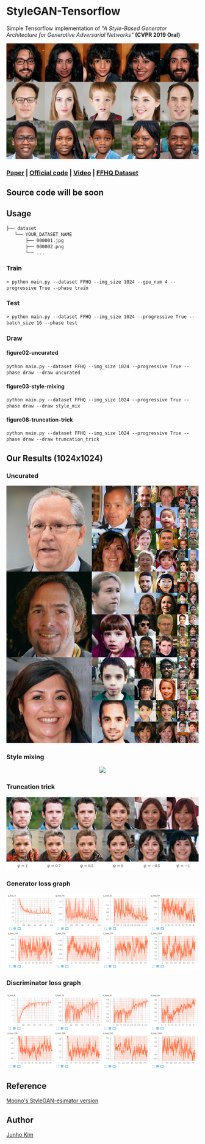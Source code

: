 # StyleGAN-Tensorflow
Simple Tensorflow implementation of *"A Style-Based Generator Architecture for Generative Adversarial Networks"* **(CVPR 2019 Oral)**


<div align="center">
  <img src=./assets/stylegan-teaser.png>
</div>

### [Paper](https://arxiv.org/abs/1812.04948) | [Official code](https://github.com/NVlabs/stylegan) | [Video](https://www.youtube.com/watch?v=kSLJriaOumA&feature=youtu.be) | [FFHQ Dataset](https://github.com/NVlabs/ffhq-dataset) 

## Source code will be soon

## Usage
```
├── dataset
   └── YOUR_DATASET_NAME
       ├── 000001.jpg 
       ├── 000002.png
       └── ...
```

### Train
```
> python main.py --dataset FFHQ --img_size 1024 --gpu_num 4 --progressive True --phase train
```

### Test
```
> python main.py --dataset FFHQ --img_size 1024 --progressive True --batch_size 16 --phase test
```

### Draw
#### figure02-uncurated
```
python main.py --dataset FFHQ --img_size 1024 --progressive True --phase draw --draw uncurated
```

#### figure03-style-mixing
```
python main.py --dataset FFHQ --img_size 1024 --progressive True --phase draw --draw style_mix
```

#### figure08-truncation-trick
```
python main.py --dataset FFHQ --img_size 1024 --progressive True --phase draw --draw truncation_trick
```

## Our Results (1024x1024)
### Uncurated
<div align="center">
  <img src=./assets/uncurated.jpg>
</div>

### Style mixing
<div align="center">
  <img src=./assets/style_mix_glod_bold.png>
</div>

### Truncation trick
<div align="center">
  <img src=./assets/truncation_trick.png>
</div>

### Generator loss graph
<div align="center">
  <img src="./assets/g_loss.png">
</div>

### Discriminator loss graph
<div align="center">
  <img src="./assets/d_loss.png">
</div>

## Reference
[Moono's StyleGAN-esimator version](https://github.com/moono/stylegan-reproduced)

## Author
[Junho Kim](http://bit.ly/jhkim_ai)
